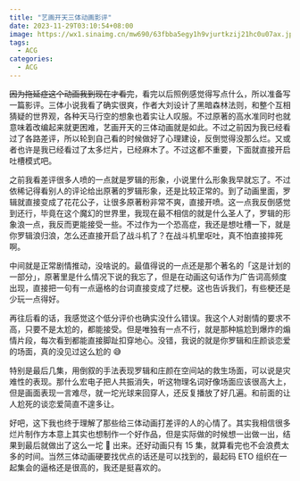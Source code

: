 ```yaml
---
title: "艺画开天三体动画影评"
date: 2023-11-29T03:10:54+08:00
image: https://wx1.sinaimg.cn/mw690/63fbba5egy1h9vjurtkzij21hc0u07ax.jpg
tags:
  - ACG
categories:
  - ACG
---
```


~~因为拖延症这个动画我到现在才看完~~，看完以后照例感觉得写点什么，所以准备写一篇影评。三体小说我看了确实很爽，作者大刘设计了黑暗森林法则，和整个互相猜疑的世界观，各种天马行空的想象也着实让人叹服。不过原著的高水准同时也就意味着改编起来就更困难，艺画开天的三体动画就是如此。不过之前因为我已经看过了各路差评，所以轮到自己看的时候做好了心理建设，反倒觉得没那么烂。又或者也许是我已经看过了太多烂片，已经麻木了。不过这都不重要，下面就直接开启吐槽模式吧。

之前我看差评很多人喷的一点就是罗辑的形象，小说里什么形象我早就忘了。不过依稀记得看别人的评论给出原著的罗辑形象，还是比较正常的。到了动画里面，罗辑就直接变成了花花公子，让很多原著粉非常不爽，直接开喷。这一点我反倒感觉到还行，毕竟在这个魔幻的世界里，我现在最不相信的就是什么圣人了，罗辑的形象浪一点，我反而更能接受一些。不过作为一个恐高症，我还是想吐槽一下，就是你罗辑浪归浪，怎么还直接开启了战斗机了？在战斗机里呕吐，真不怕直接摔死啊。

中间就是正常剧情推动，没啥说的。最值得说的一点还是那个著名的「这是计划的一部分」，原著里是什么情况下说的我忘了，但是在动画这句话作为广告词高频度出现，直接把一句有一点逼格的台词直接变成了烂梗。这也告诉我们，有些梗还是少玩一点得好。

再往后看的话，我感觉这个低分评价也确实没什么错误。我这个人对剧情的要求不高，只要不是太尬的，都能接受。但是唯独有一点不行，就是那种尴尬到爆炸的煽情片段，每次看到都能直接脚趾扣穿地心。没错，我说的就是你罗辑和庄颜谈恋爱的场面，真的没见过这么尬的 😅

特别是最后几集，用倒叙的手法表现罗辑和庄颜在空间站的救生场面，可以说是灾难性的表现。那什么宏电子把人共振消失，听这物理名词好像场面应该很高大上，但是画面表现一言难尽，就一坨光球来回穿人，还反复播放了好几遍。和前面的让人尬死的谈恋爱简直不遑多让。

好吧，这下我也终于理解了那些给三体动画打差评的人的心情了。其实我相信很多烂片制作方本意上其实也想制作一个好作品，但是实际做的时候想一出做一出，结果到最后就做出了这么一坨 💩 出来。还好动画只有 15 集，就算看完也不会浪费太多的时间。当然三体动画硬要找优点的话还是可以找到的，最起码 ETO 组织在一起集会的逼格还是很高的，我还是挺喜欢的。
